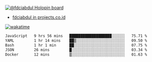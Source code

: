 [![@fdciabdul Holopin board](https://holopin.io/api/user/board?user=fdciabdul)](https://holopin.io/@fdciabdul)

- [fdciabdul in projects.co.id](https://projects.co.id/public/browse_users/view/496e26/fdciabdul)



[![wakatime](https://wakatime.com/badge/user/87646243-158a-4241-a3cb-668e1fa2dbb8.svg)](https://wakatime.com/@87646243-158a-4241-a3cb-668e1fa2dbb8)
<!--START_SECTION:waka-->

```txt
JavaScript   9 hrs 56 mins   ███████████████████░░░░░░   75.71 %
YAML         1 hr 14 mins    ██▒░░░░░░░░░░░░░░░░░░░░░░   09.50 %
Bash         1 hr 1 min      ██░░░░░░░░░░░░░░░░░░░░░░░   07.75 %
JSON         26 mins         █░░░░░░░░░░░░░░░░░░░░░░░░   03.34 %
Docker       12 mins         ▒░░░░░░░░░░░░░░░░░░░░░░░░   01.63 %
```

<!--END_SECTION:waka-->
